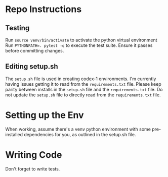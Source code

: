 # Repo Instructions

## Testing
Run `source venv/bin/activate` to activate the python virtual environment
Run `PYTHONPATH=. pytest -q` to execute the test suite. Ensure it passes before committing changes.

## Editing setup.sh
The `setup.sh` file is used in creating codex-1 environments. I'm currently having issues getting it to read from the `requirements.txt` file. Please keep parity between installs in the `setup.sh` file and the `requirements.txt` file. Do not update the `setup.sh` file to directly read from the `requirements.txt` file.

# Setting up the Env
When working, assume there's a venv python environment with some pre-installed dependencies for you, as outlined in the setup.sh file.

# Writing Code
Don't forget to write tests.
